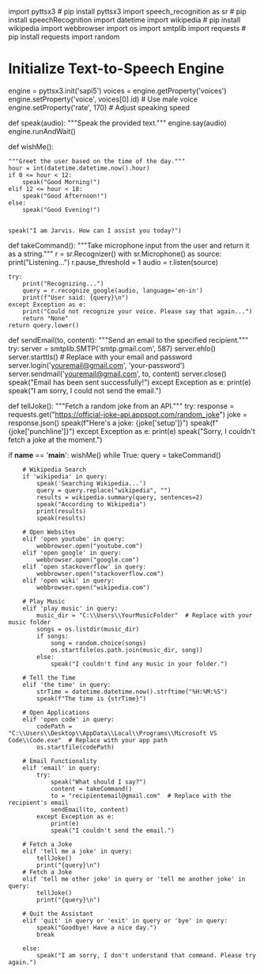 import pyttsx3  # pip install pyttsx3
import speech_recognition as sr  # pip install speechRecognition
import datetime
import wikipedia  # pip install wikipedia
import webbrowser
import os
import smtplib
import requests  # pip install requests
import random

# Initialize Text-to-Speech Engine
engine = pyttsx3.init('sapi5')
voices = engine.getProperty('voices')
engine.setProperty('voice', voices[0].id)  # Use male voice
engine.setProperty('rate', 170)  # Adjust speaking speed


def speak(audio):
    """Speak the provided text."""
    engine.say(audio)
    engine.runAndWait()


def wishMe():
    
    """Greet the user based on the time of the day."""
    hour = int(datetime.datetime.now().hour)
    if 0 <= hour < 12:
        speak("Good Morning!")
    elif 12 <= hour < 18:
        speak("Good Afternoon!")
    else:
        speak("Good Evening!")
        

    speak("I am Jarvis. How can I assist you today?")


def takeCommand():
    """Take microphone input from the user and return it as a string."""
    r = sr.Recognizer()
    with sr.Microphone() as source:
        print("Listening...")
        r.pause_threshold = 1
        audio = r.listen(source)

    try:
        print("Recognizing...")
        query = r.recognize_google(audio, language='en-in')
        print(f"User said: {query}\n")
    except Exception as e:
        print("Could not recognize your voice. Please say that again...")
        return "None"
    return query.lower()


def sendEmail(to, content):
    """Send an email to the specified recipient."""
    try:
        server = smtplib.SMTP('smtp.gmail.com', 587)
        server.ehlo()
        server.starttls()
        # Replace with your email and password
        server.login('youremail@gmail.com', 'your-password')
        server.sendmail('youremail@gmail.com', to, content)
        server.close()
        speak("Email has been sent successfully!")
    except Exception as e:
        print(e)
        speak("I am sorry, I could not send the email.")


def tellJoke():
    """Fetch a random joke from an API."""
    try:
        response = requests.get("https://official-joke-api.appspot.com/random_joke")
        joke = response.json()
        speak(f"Here's a joke: {joke['setup']}")
        speak(f"{joke['punchline']}")
    except Exception as e:
        print(e)
        speak("Sorry, I couldn't fetch a joke at the moment.")


if __name__ == '__main__':
    wishMe()
    while True:
        query = takeCommand()

        # Wikipedia Search
        if 'wikipedia' in query:
            speak('Searching Wikipedia...')
            query = query.replace("wikipedia", "")
            results = wikipedia.summary(query, sentences=2)
            speak("According to Wikipedia")
            print(results)
            speak(results)

        # Open Websites
        elif 'open youtube' in query:
            webbrowser.open("youtube.com")
        elif 'open google' in query:
            webbrowser.open("google.com")
        elif 'open stackoverflow' in query:
            webbrowser.open("stackoverflow.com")
        elif 'open wiki' in query:
            webbrowser.open("wikipedia.com")   

        # Play Music
        elif 'play music' in query:
            music_dir = "C:\\Users\\YourMusicFolder"  # Replace with your music folder
            songs = os.listdir(music_dir)
            if songs:
                song = random.choice(songs)
                os.startfile(os.path.join(music_dir, song))
            else:
                speak("I couldn't find any music in your folder.")

        # Tell the Time
        elif 'the time' in query:
            strTime = datetime.datetime.now().strftime("%H:%M:%S")
            speak(f"The time is {strTime}")

        # Open Applications
        elif 'open code' in query:
            codePath = "C:\\Users\\Desktop\\AppData\\Local\\Programs\\Microsoft VS Code\\Code.exe"  # Replace with your app path
            os.startfile(codePath)

        # Email Functionality
        elif 'email' in query:
            try:
                speak("What should I say?")
                content = takeCommand()
                to = "recipientemail@gmail.com"  # Replace with the recipient's email
                sendEmail(to, content)
            except Exception as e:
                print(e)
                speak("I couldn't send the email.")

        # Fetch a Joke
        elif 'tell me a joke' in query:
            tellJoke()
            print("{query}\n")
        # Fetch a Joke
        elif 'tell me other joke' in query or 'tell me another joke' in query:
            tellJoke()
            print("{query}\n") 

        # Quit the Assistant
        elif 'quit' in query or 'exit' in query or 'bye' in query:
            speak("Goodbye! Have a nice day.")
            break

        else:
            speak("I am sorry, I don't understand that command. Please try again.")


            
